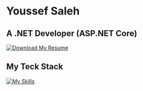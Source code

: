 # Youssef Saleh
## A .NET Developer (ASP.NET Core)

<div>

  [![Download My Resume]][Shield]

</div>

<!---------------------------------------------------------------------------->

[Download My Resume]: https://img.shields.io/badge/Download_My_Resume-37a779?style=for-the-badge
[Shield]: https://github.com/yussuf-codes/yussuf-codes/raw/master/Youssef%20Saleh's%20resume/Youssef%20Saleh's%20resume.pdf

<!---------------------------------------------------------------------------->
## My Teck Stack
[![My Skills](https://skillicons.dev/icons?i=dotnet,rider,py,vscode,linux,bash,docker,azure,git,github&theme=light)](https://skillicons.dev)
